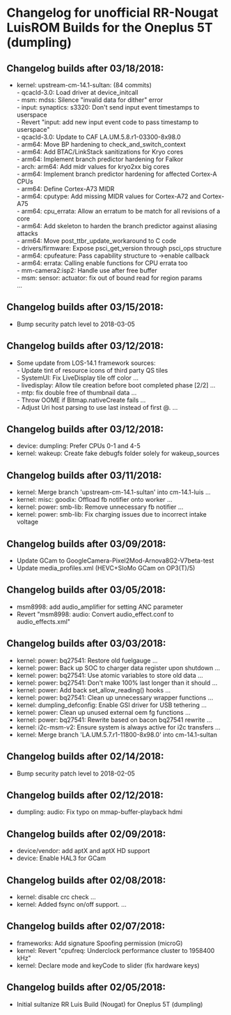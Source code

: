 <h1>Changelog for unofficial RR-Nougat LuisROM Builds for the Oneplus 5T (dumpling)</h1>
<p></p>
<h2>Changelog builds after 03/18/2018:</h2>
<ul>
<li>kernel: upstream-cm-14.1-sultan: (84 commits)<br>
  - qcacld-3.0: Load driver at device_initcall<br>
  - msm: mdss: Silence "invalid data for dither" error<br>
  - input: synaptics: s3320: Don't send input event timestamps to userspace<br>
  - Revert "input: add new input event code to pass timestamp to userspace"<br>
  - qcacld-3.0: Update to CAF LA.UM.5.8.r1-03300-8x98.0<br>
  - arm64: Move BP hardening to check_and_switch_context<br>
  - arm64: Add BTAC/LinkStack sanitizations for Kryo cores<br>
  - arm64: Implement branch predictor hardening for Falkor<br>
  - arch: arm64: Add midr values for kryo2xx big cores<br>
  - arm64: Implement branch predictor hardening for affected Cortex-A CPUs<br>
  - arm64: Define Cortex-A73 MIDR<br>
  - arm64: cputype: Add missing MIDR values for Cortex-A72 and Cortex-A75<br>
  - arm64: cpu_errata: Allow an erratum to be match for all revisions of a core<br>
  - arm64: Add skeleton to harden the branch predictor against aliasing attacks<br>
  - arm64: Move post_ttbr_update_workaround to C code<br>
  - drivers/firmware: Expose psci_get_version through psci_ops structure<br>
  - arm64: cpufeature: Pass capability structure to ->enable callback<br>
  - arm64: errata: Calling enable functions for CPU errata too<br>
  - mm-camera2:isp2: Handle use after free buffer<br>
  - msm: sensor: actuator: fix out of bound read for region params<br>
  ...</li>
</ul>

<h2>Changelog builds after 03/15/2018:</h2>
<ul>
  <li>Bump security patch level to 2018-03-05</li>
</ul>

<h2>Changelog builds after 03/12/2018:</h2>
<ul>
<li>Some update from LOS-14.1 framework sources:<br>
- Update tint of resource icons of third party QS tiles<br>
- SystemUI: Fix LiveDisplay tile off color  …<br>
- livedisplay: Allow tile creation before boot completed phase [2/2]  …<br>
- mtp: fix double free of thumbnail data  …<br>
- Throw OOME if Bitmap.nativeCreate fails  … <br>
- Adjust Uri host parsing to use last instead of first @.  …<br>
</li>
</ul>

<h2>Changelog builds after 03/12/2018:</h2>
<ul>
  <li>device: dumpling: Prefer CPUs 0-1 and 4-5</li>
  <li>kernel: wakeup: Create fake debugfs folder solely for wakeup_sources</li>
</ul>

<h2>Changelog builds after 03/11/2018:</h2>
<ul>
<li>kernel: Merge branch 'upstream-cm-14.1-sultan' into cm-14.1-luis  …</li>
<li>kernel: misc: goodix: Offload fb notifier onto worker  … </li>
<li>kernel: power: smb-lib: Remove unnecessary fb notifier  …</li>
<li>kernel: power: smb-lib: Fix charging issues due to incorrect intake voltage</li>
</ul>

<h2>Changelog builds after 03/09/2018:</h2>
<ul>
  <li>Update GCam to GoogleCamera-Pixel2Mod-Arnova8G2-V7beta-test</li>
  <li>Update media_profiles.xml (HEVC+SloMo GCam on OP3(T)/5)</li>
</ul>

<h2>Changelog builds after 03/05/2018:</h2>
<ul>
  <li>msm8998: add audio_amplifier for setting ANC parameter</li>
  <li>Revert "msm8998: audio: Convert audio_effect.conf to audio_effects.xml"</li>
</ul>

<h2>Changelog builds after 03/03/2018:</h2>
<ul>
  <li>kernel: power: bq27541: Restore old fuelgauge  …</li>
<li>kernel: power: Back up SOC to charger data register upon shutdown  …</li>
<li>kernel: power: bq27541: Use atomic variables to store old data  …</li>
<li>kernel: power: bq27541: Don't make 100% last longer than it should  …</li>
<li>kernel: power: Add back set_allow_reading() hooks  …</li>
<li>kernel: power: bq27541: Clean up unnecessary wrapper functions  …</li>
<li>kernel: dumpling_defconfig: Enable GSI driver for USB tethering  …</li>
<li>kernel: power: Clean up unused external oem fg functions  …</li>
<li>kernel: power: bq27541: Rewrite based on bacon bq27541 rewrite  …</li> 
<li>kernel: i2c-msm-v2: Ensure system is always active for i2c transfers  …</li> 
<li>kernel: Merge branch 'LA.UM.5.7.r1-11800-8x98.0' into cm-14.1-sultan</li>
</ul>

<h2>Changelog builds after 02/14/2018:</h2>
<ul>
  <li>Bump security patch level to 2018-02-05</li>
</ul>

<h2>Changelog builds after 02/12/2018:</h2>
<ul>
  <li>dumpling: audio: Fix typo on mmap-buffer-playback hdmi</li>
</ul>

<h2>Changelog builds after 02/09/2018:</h2>
<ul>
  <li>device/vendor: add aptX and aptX HD support</li>
  <li>device: Enable HAL3 for GCam</li>
</ul>

<h2>Changelog builds after 02/08/2018:</h2>
<ul>
  <li>kernel: disable crc check  …</li>
  <li>kernel: Added fsync on/off support.  …  </li>
</ul>

<h2>Changelog builds after 02/07/2018:</h2>
<ul>
  <li>frameworks: Add signature Spoofing permission (microG)</li>
  <li>kernel: Revert "cpufreq: Underclock performance cluster to 1958400 kHz"</li>
  <li>kernel: Declare mode and keyCode to slider (fix hardware keys)</li>
</ul>
<h2>Changelog builds after 02/05/2018:</h2>
<ul>
  <li>Initial sultanize RR Luis Build (Nougat) for Oneplus 5T (dumpling)</li>
</ul>
